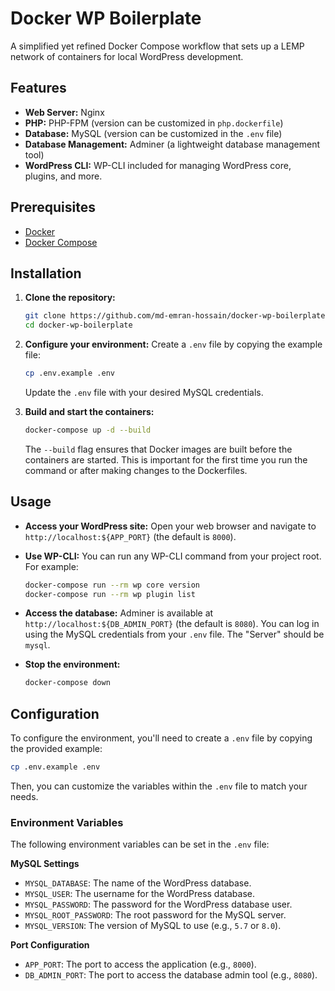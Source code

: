 # Docker WP Boilerplate

A simplified yet refined Docker Compose workflow that sets up a LEMP network of containers for local WordPress development.

## Features

*   **Web Server:** Nginx
*   **PHP:** PHP-FPM (version can be customized in `php.dockerfile`)
*   **Database:** MySQL (version can be customized in the `.env` file)
*   **Database Management:** Adminer (a lightweight database management tool)
*   **WordPress CLI:** WP-CLI included for managing WordPress core, plugins, and more.

## Prerequisites

*   [Docker](https://docs.docker.com/get-docker/)
*   [Docker Compose](https://docs.docker.com/compose/install/)

## Installation

1.  **Clone the repository:**
    ```bash
    git clone https://github.com/md-emran-hossain/docker-wp-boilerplate.git
    cd docker-wp-boilerplate
    ```

2.  **Configure your environment:**
    Create a `.env` file by copying the example file:
    ```bash
    cp .env.example .env
    ```
    Update the `.env` file with your desired MySQL credentials.

3.  **Build and start the containers:**
    ```bash
    docker-compose up -d --build
    ```
    The `--build` flag ensures that Docker images are built before the containers are started. This is important for the first time you run the command or after making changes to the Dockerfiles.

## Usage

*   **Access your WordPress site:**
    Open your web browser and navigate to `http://localhost:${APP_PORT}` (the default is `8000`).

*   **Use WP-CLI:**
    You can run any WP-CLI command from your project root. For example:
    ```bash
    docker-compose run --rm wp core version
    docker-compose run --rm wp plugin list
    ```

*   **Access the database:**
    Adminer is available at `http://localhost:${DB_ADMIN_PORT}` (the default is `8080`). You can log in using the MySQL credentials from your `.env` file. The "Server" should be `mysql`.

*   **Stop the environment:**
    ```bash
    docker-compose down
    ```

## Configuration

To configure the environment, you'll need to create a `.env` file by copying the provided example:
```bash
cp .env.example .env
```
Then, you can customize the variables within the `.env` file to match your needs.

### Environment Variables

The following environment variables can be set in the `.env` file:

**MySQL Settings**
*   `MYSQL_DATABASE`: The name of the WordPress database.
*   `MYSQL_USER`: The username for the WordPress database.
*   `MYSQL_PASSWORD`: The password for the WordPress database user.
*   `MYSQL_ROOT_PASSWORD`: The root password for the MySQL server.
*   `MYSQL_VERSION`: The version of MySQL to use (e.g., `5.7` or `8.0`).

**Port Configuration**
*   `APP_PORT`: The port to access the application (e.g., `8000`).
*   `DB_ADMIN_PORT`: The port to access the database admin tool (e.g., `8080`).